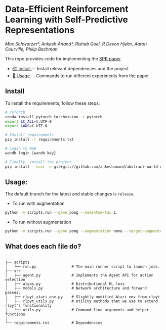 # Data-Efficient Reinforcement Learning with Self-Predictive Representations

*Max Schwarzer\*, Ankesh Anand\*, Rishab Goel, R Devon Hjelm, Aaron Courville, Philip Bachman*

This repo provides code for implementing the [SPR paper](https://arxiv.org/abs/2007.05929)

* [📦 Install ](#install) -- Install relevant dependencies and the project
* [🔧 Usage ](#usage) -- Commands to run different experiments from the paper

## Install 
To install the requirements, follow these steps:
```bash
# PyTorch
conda install pytorch torchvision -c pytorch
export LC_ALL=C.UTF-8
export LANG=C.UTF-8

# Install requirements
pip install -r requirements.txt

# Login to W&B
wandb login {wandb_key}

# Finally, install the project
pip install --user -e git+git://github.com/ankeshanand/abstract-world-models
```

## Usage:
The default branch for the latest and stable changes is `release`. 

* To run with augmentation
```bash
python -m scripts.run --game pong --momentum-tau 1.
```

* To run without augmentation
```bash
python -m scripts.run --game pong --augmentation none --target-augmentation 0 --dropout 0.5
```

## What does each file do? 

    .
    ├── scripts
    │   └── run.py                # The main runner script to launch jobs.
    ├── src                     
    │   ├── agent.py              # Implements the Agent API for action selection 
    │   ├── algos.py              # Distributional RL loss
    │   ├── models.py             # Network architecture and forward passes.
    │   ├── rlpyt_atari_env.py    # Slightly modified Atari env from rlpyt
    │   ├── rlpyt_utils.py        # Utility methods that we use to extend rlpyt's functionality
    │   └── utils.py              # Command line arguments and helper functions 
    │
    └── requirements.txt          # Dependencies
